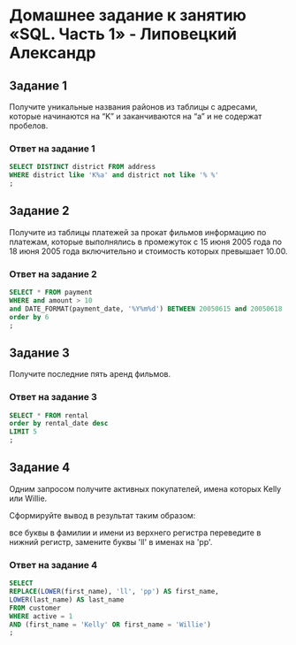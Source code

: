 # Домашнее задание к занятию «SQL. Часть 1» - Липовецкий Александр  
  
## Задание 1  

Получите уникальные названия районов из таблицы с адресами, которые начинаются на “K” и заканчиваются на “a” и не содержат пробелов.  

### Ответ на задание 1  

```SQL
SELECT DISTINCT district FROM address  
WHERE district like 'K%a' and district not like '% %'  
;  
```

## Задание 2  
Получите из таблицы платежей за прокат фильмов информацию по платежам, которые выполнялись в промежуток с 15 июня 2005 года по 18 июня 2005 года включительно и стоимость которых превышает 10.00.  

### Ответ на задание 2  

```SQL
SELECT * FROM payment  
WHERE and amount > 10  
and DATE_FORMAT(payment_date, '%Y%m%d') BETWEEN 20050615 and 20050618  
order by 6  
;  
```

## Задание 3  
Получите последние пять аренд фильмов.  

### Ответ на задание 3  

```SQL
SELECT * FROM rental  
order by rental_date desc  
LIMIT 5  
;  
```

## Задание 4  
Одним запросом получите активных покупателей, имена которых Kelly или Willie.  

Сформируйте вывод в результат таким образом:  

все буквы в фамилии и имени из верхнего регистра переведите в нижний регистр, замените буквы 'll' в именах на 'pp'.

### Ответ на задание 4  

```SQL
SELECT  
REPLACE(LOWER(first_name), 'll', 'pp') AS first_name,  
LOWER(last_name) AS last_name  
FROM customer  
WHERE active = 1  
AND (first_name = 'Kelly' OR first_name = 'Willie')  
;  
```